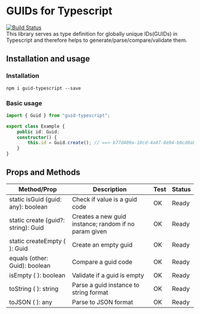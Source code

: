 # GUIDs for Typescript
[![Build Status](https://travis-ci.com/ez-libs/ez-guid.svg?branch=master)](https://travis-ci.com/ez-libs/ez-guid)  
This library serves as type definition for globally unique IDs(GUIDs) in Typescript and therefore helps to generate/parse/compare/validate them.

## Installation and usage
### Installation

```
npm i guid-typescript --save
```

### Basic usage

```typescript
import { Guid } from "guid-typescript";

export class Example {
    public id: Guid;
    constructor() {
        this.id = Guid.create(); // ==> b77d409a-10cd-4a47-8e94-b0cd0ab50aa1
    }
}
```

## Props and Methods

| Method/Prop | Description | Test | Status |
|---|---|---|---|
| static isGuid (guid: any): boolean | Check if value is a guid code | OK | Ready |
| static create (guid?: string): Guid | Creates a new guid instance; random if no param given | OK | Ready |
| static createEmpty ( ): Guid | Create an empty guid | OK | Ready |
| equals (other: Guid): boolean | Compare a guid code | OK | Ready |
| isEmpty ( ): boolean | Validate if a guid is empty  | OK | Ready |
| toString ( ): string | Parse a guid instance to string format  | OK | Ready |
| toJSON ( ): any | Parse to JSON format  | OK | Ready |
